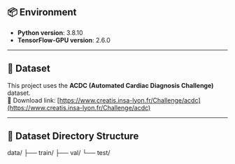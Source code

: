 ## 📦 Environment

- **Python version**: 3.8.10  
- **TensorFlow-GPU version**: 2.6.0

---

## 📁 Dataset

This project uses the **ACDC (Automated Cardiac Diagnosis Challenge)** dataset.  
🔗 Download link: [https://www.creatis.insa-lyon.fr/Challenge/acdc](https://www.creatis.insa-lyon.fr/Challenge/acdc)

---

## 📂 Dataset Directory Structure
data/
├── train/
├── val/
└── test/
